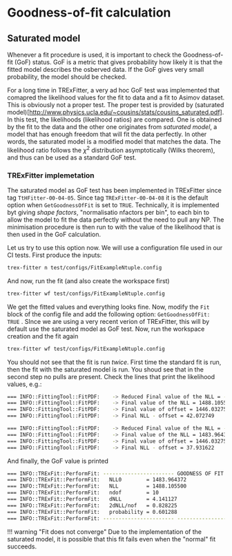 # Goodness-of-fit calculation

## Saturated model

Whenever a fit procedure is used, it is important to check the Goodness-of-fit (GoF) status. GoF is a metric that gives probability how likely it is that the fitted model describes the osberved data.
If the GoF gives very small probability, the model should be checked.

For a long time in TRExFitter, a very ad hoc GoF test was implemented that comapred the likelihood values for the fit to data and a fit to Asimov dataset. This is obviously not a proper test.
The proper test is provided by (saturated model)[http://www.physics.ucla.edu/~cousins/stats/cousins_saturated.pdf]. In this test, the likelihoods (likelihood ratios) are compared. One is obtained by the fit to the data and the other one originates from _saturated model_, a model that has enough freedom that will fit the data perfectly. In other words, the saturated model is a modified model that matches the data. The likelihood ratio follows the $\chi^2$ distribution asymptotically (Wilks theorem), and thus can be used as a standard GoF test.

### TRExFitter implemetation

The saturated model as GoF test has been implemented in TRExFitter since tag `TtHFitter-00-04-05`. Since tag `TRExFitter-00-04-08` it is the default option when `GetGoodnessOfFit` is set to `TRUE`.
Technically, it is implemented byt giving _shape factors_, "normalisatio nfactors per bin", to each bin to allow the model to fit the data perfectly without the need to pull any NP. The minimisation procedure is then run to with the value of the likelihood that is then used in the GoF calculation.

Let us try to use this option now.
We will use a configuration file used in our CI tests. First produce the inputs:

```bash
trex-fitter n test/configs/FitExampleNtuple.config
```

And now, run the fit (and also create the workspace first)

```bash
trex-fitter wf test/configs/FitExampleNtuple.config
```

We get the fitted values and everything looks fine. Now, modify the `Fit` block of the config file and add the following option: `GetGoodnessOfFit: TRUE` . SInce we are using a very recent verion of TRExFitter, this will by default use the saturated model as GoF test.
Now, run the workspace creation and the fit again

```bash
trex-fitter wf test/configs/FitExampleNtuple.config
```

You should not see that the fit is run _twice_. First time the standard fit is run, then the fit with the saturated model is run. You shoud see that in the second step no pulls are present.
Check the lines that print the likelihood values, e.g.:

```bash
=== INFO::FittingTool::FitPDF:    -> Reduced Final value of the NLL = -998511.89450029970612376928
=== INFO::FittingTool::FitPDF:    -> Final value of the NLL = 1488.105500
=== INFO::FittingTool::FitPDF:    -> Final value of offset = 1446.032751
=== INFO::FittingTool::FitPDF:    -> Final NLL - offset = 42.072749
```

```bash
=== INFO::FittingTool::FitPDF:    -> Reduced Final value of the NLL = -998516.03562775580212473869
=== INFO::FittingTool::FitPDF:    -> Final value of the NLL = 1483.964372
=== INFO::FittingTool::FitPDF:    -> Final value of offset = 1446.032751
=== INFO::FittingTool::FitPDF:    -> Final NLL - offset = 37.931622
```

And finally, the GoF value is printed

```bash
=== INFO::TRExFit::PerformFit: ----------------------- GOODNESS OF FIT EVALUATION -----------------------
=== INFO::TRExFit::PerformFit:   NLL0        = 1483.964372
=== INFO::TRExFit::PerformFit:   NLL         = 1488.105500
=== INFO::TRExFit::PerformFit:   ndof        = 10
=== INFO::TRExFit::PerformFit:   dNLL        = 4.141127
=== INFO::TRExFit::PerformFit:   2dNLL/nof   = 0.828225
=== INFO::TRExFit::PerformFit:   probability = 0.601288
=== INFO::TRExFit::PerformFit: ----------------------- -------------------------- -----------------------
```

!!! warning "Fit does not converge"
    Due to the implementation of the saturated model, it is possible that this fit fails even when the "normal" fit succeeds.

